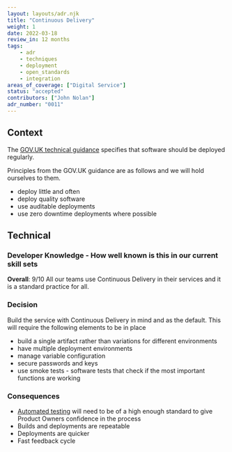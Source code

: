 ```yaml
---
layout: layouts/adr.njk
title: "Continuous Delivery"
weight: 1
date: 2022-03-18
review_in: 12 months
tags:  
    - adr
    - techniques
    - deployment
    - open_standards
    - integration
areas_of_coverage: ["Digital Service"]
status: "accepted"
contributors: ["John Nolan"]
adr_number: "0011"
---
```


## Context

The [GOV.UK technical guidance](https://www.gov.uk/service-manual/technology/deploying-software-regularly) specifies that software should be deployed regularly.

Principles from the GOV.UK guidance are as follows and we will hold ourselves to them.

* deploy little and often
* deploy quality software
* use auditable deployments
* use zero downtime deployments where possible

## Technical

### Developer Knowledge - How well known is this in our current skill sets

**Overall**: 9/10
All our teams use Continuous Delivery in their services and it is a standard practice for all.

### Decision

Build the service with Continuous Delivery in mind and as the default. This will require the following elements to be in place

* build a single artifact rather than variations for different environments
* have multiple deployment environments
* manage variable configuration
* secure passwords and keys
* use smoke tests - software tests that check if the most important functions are working

### Consequences

* [Automated testing](./0010-automated-testing) will need to be of a high enough standard to give Product Owners confidence in the process
* Builds and deployments are repeatable
* Deployments are quicker
* Fast feedback cycle
